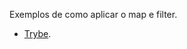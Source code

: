Exemplos de como aplicar o map e filter.


- [Trybe](https://app.betrybe.com/course/fundamentals/arrays-and-hof/hof-part-2).


